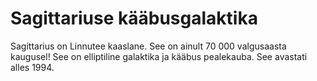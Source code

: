 # Sagittariuse kääbusgalaktika

Sagittarius on Linnutee kaaslane. See on ainult 70 000 valgusaasta kaugusel! See
on elliptiline galaktika ja kääbus pealekauba. See avastati alles 1994.
